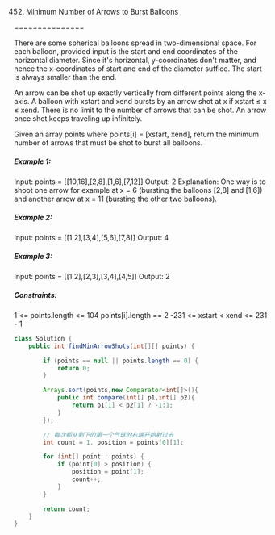 452. Minimum Number of Arrows to Burst Balloons

===============

There are some spherical balloons spread in two-dimensional space. For each balloon, provided input is the start and end coordinates of the horizontal diameter. Since it's horizontal, y-coordinates don't matter, and hence the x-coordinates of start and end of the diameter suffice. The start is always smaller than the end.

An arrow can be shot up exactly vertically from different points along the x-axis. A balloon with xstart and xend bursts by an arrow shot at x if xstart ≤ x ≤ xend. There is no limit to the number of arrows that can be shot. An arrow once shot keeps traveling up infinitely.

Given an array points where points[i] = [xstart, xend], return the minimum number of arrows that must be shot to burst all balloons.

##### Example 1:

Input: points = [[10,16],[2,8],[1,6],[7,12]]
Output: 2
Explanation: One way is to shoot one arrow for example at x = 6 (bursting the balloons [2,8] and [1,6]) and another arrow at x = 11 (bursting the other two balloons).

##### Example 2:

Input: points = [[1,2],[3,4],[5,6],[7,8]]
Output: 4

##### Example 3:

Input: points = [[1,2],[2,3],[3,4],[4,5]]
Output: 2

##### Constraints:

1 <= points.length <= 104
points[i].length == 2
-231 <= xstart < xend <= 231 - 1

```java
class Solution {
    public int findMinArrowShots(int[][] points) {

        if (points == null || points.length == 0) {
            return 0;
        }

        Arrays.sort(points,new Comparator<int[]>(){
            public int compare(int[] p1,int[] p2){
                return p1[1] < p2[1] ? -1:1;
            }
        });

        // 每次都从剩下的第一个气球的右端开始射过去 
        int count = 1, position = points[0][1];

        for (int[] point : points) {
            if (point[0] > position) {
                position = point[1];
                count++;
            }
        }

        return count;
    }
}
```


